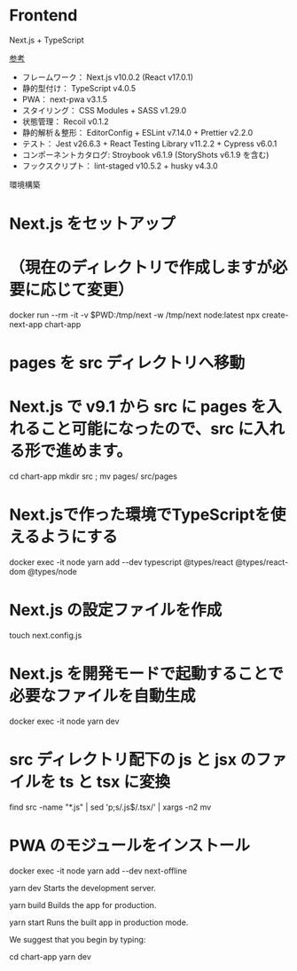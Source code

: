 # Frontend
Next.js + TypeScript

[参考](https://zenn.dev/higa/articles/d7bf3460dafb1734ef43)


- フレームワーク： Next.js v10.0.2 (React v17.0.1)
- 静的型付け： TypeScript v4.0.5
- PWA： next-pwa v3.1.5
- スタイリング： CSS Modules + SASS v1.29.0
- 状態管理： Recoil v0.1.2
- 静的解析＆整形： EditorConfig + ESLint v7.14.0 + Prettier v2.2.0
- テスト： Jest v26.6.3 + React Testing Library v11.2.2 + Cypress v6.0.1
- コンポーネントカタログ: Stroybook v6.1.9 (StoryShots v6.1.9 を含む)
- フックスクリプト： lint-staged v10.5.2 + husky v4.3.0


環境構築
# Next.js をセットアップ
# （現在のディレクトリで作成しますが必要に応じて変更）
docker run --rm -it -v $PWD:/tmp/next -w /tmp/next node:latest npx create-next-app chart-app

# pages を src ディレクトリへ移動
# Next.js で v9.1 から src に pages を入れること可能になったので、src に入れる形で進めます。
cd chart-app
mkdir src ; mv pages/ src/pages

# Next.jsで作った環境でTypeScriptを使えるようにする
docker exec -it node yarn add --dev typescript @types/react @types/react-dom @types/node

# Next.js の設定ファイルを作成
touch next.config.js

# Next.js を開発モードで起動することで必要なファイルを自動生成
docker exec -it node yarn dev

# src ディレクトリ配下の js と jsx のファイルを ts と tsx に変換
find src -name "*.js" | sed 'p;s/.js$/.tsx/' | xargs -n2 mv

# PWA のモジュールをインストール
docker exec -it node yarn add --dev next-offline

  yarn dev
    Starts the development server.

  yarn build
    Builds the app for production.

  yarn start
    Runs the built app in production mode.

We suggest that you begin by typing:

  cd chart-app
  yarn dev
